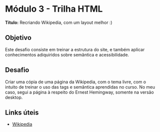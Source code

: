 # Módulo 3 - Trilha HTML

**Título:** Recriando Wikipedia, com um layout melhor :)

## Objetivo
Este desafio consiste em treinar a estrutura do site, e também aplicar conhecimentos adiquiridos sobre semântica e acessibilidade.

## Desafio
Criar uma cópia de uma página da Wikipedia, com o tema livre, com o intuito de treinar o uso das tags e semântica aprendidas no curso. No meu caso, segui a página à respeito do Ernest Hemingway, somente na versão desktop.

## Links úteis
- [Wikipedia](https://pt.wikipedia.org/)
